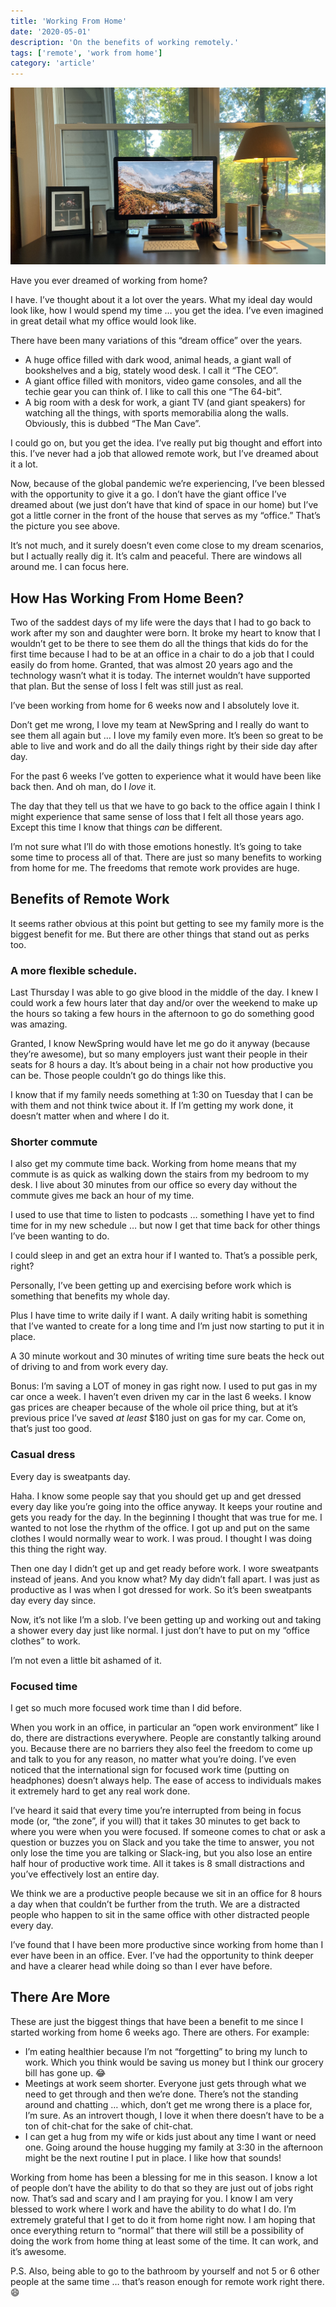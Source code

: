 ```yaml
---
title: 'Working From Home'
date: '2020-05-01'
description: 'On the benefits of working remotely.'
tags: ['remote', 'work from home']
category: 'article'
---
```


![My Desk](my_desk.jpg)

Have you ever dreamed of working from home?

I have. I’ve thought about it a lot over the years. What my ideal day would look like, how I would spend my time … you get the idea. I’ve even imagined in great detail what my office would look like.

There have been many variations of this “dream office” over the years.

- A huge office filled with dark wood, animal heads, a giant wall of bookshelves and a big, stately wood desk. I call it “The CEO”.
- A giant office filled with monitors, video game consoles, and all the techie gear you can think of. I like to call this one “The 64-bit”.
- A big room with a desk for work, a giant TV (and giant speakers) for watching all the things, with sports memorabilia along the walls. Obviously, this is dubbed “The Man Cave”.

I could go on, but you get the idea. I’ve really put big thought and effort into this. I’ve never had a job that allowed remote work, but I’ve dreamed about it a lot.

Now, because of the global pandemic we’re experiencing, I’ve been blessed with the opportunity to give it a go. I don’t have the giant office I’ve dreamed about (we just don’t have that kind of space in our home) but I’ve got a little corner in the front of the house that serves as my “office.” That’s the picture you see above.

It’s not much, and it surely doesn’t even come close to my dream scenarios, but I actually really dig it. It’s calm and peaceful. There are windows all around me. I can focus here.

## How Has Working From Home Been?

Two of the saddest days of my life were the days that I had to go back to work after my son and daughter were born. It broke my heart to know that I wouldn’t get to be there to see them do all the things that kids do for the first time because I had to be at an office in a chair to do a job that I could easily do from home. Granted, that was almost 20 years ago and the technology wasn’t what it is today. The internet wouldn’t have supported that plan. But the sense of loss I felt was still just as real.

I’ve been working from home for 6 weeks now and I absolutely love it.

Don’t get me wrong, I love my team at NewSpring and I really do want to see them all again but … I love my family even more. It’s been so great to be able to live and work and do all the daily things right by their side day after day.

For the past 6 weeks I’ve gotten to experience what it would have been like back then. And oh man, do I _love_ it.

The day that they tell us that we have to go back to the office again I think I might experience that same sense of loss that I felt all those years ago. Except this time I know that things _can_ be different.

I’m not sure what I’ll do with those emotions honestly. It’s going to take some time to process all of that. There are just so many benefits to working from home for me. The freedoms that remote work provides are huge.

## Benefits of Remote Work

It seems rather obvious at this point but getting to see my family more is the biggest benefit for me. But there are other things that stand out as perks too.

### A more flexible schedule.

Last Thursday I was able to go give blood in the middle of the day. I knew I could work a few hours later that day and/or over the weekend to make up the hours so taking a few hours in the afternoon to go do something good was amazing.

Granted, I know NewSpring would have let me go do it anyway (because they’re awesome), but so many employers just want their people in their seats for 8 hours a day. It’s about being in a chair not how productive you can be. Those people couldn’t go do things like this.

I know that if my family needs something at 1:30 on Tuesday that I can be with them and not think twice about it. If I’m getting my work done, it doesn’t matter when and where I do it.

### Shorter commute

I also get my commute time back. Working from home means that my commute is as quick as walking down the stairs from my bedroom to my desk. I live about 30 minutes from our office so every day without the commute gives me back an hour of my time.

I used to use that time to listen to podcasts … something I have yet to find time for in my new schedule … but now I get that time back for other things I’ve been wanting to do.

I could sleep in and get an extra hour if I wanted to. That’s a possible perk, right?

Personally, I’ve been getting up and exercising before work which is something that benefits my whole day.

Plus I have time to write daily if I want. A daily writing habit is something that I’ve wanted to create for a long time and I’m just now starting to put it in place.

A 30 minute workout and 30 minutes of writing time sure beats the heck out of driving to and from work every day.

Bonus: I’m saving a LOT of money in gas right now. I used to put gas in my car once a week. I haven’t even driven my car in the last 6 weeks. I know gas prices are cheaper because of the whole oil price thing, but at it’s previous price I’ve saved _at least_ \$180 just on gas for my car. Come on, that’s just too good.

### Casual dress

Every day is sweatpants day.

Haha. I know some people say that you should get up and get dressed every day like you’re going into the office anyway. It keeps your routine and gets you ready for the day. In the beginning I thought that was true for me. I wanted to not lose the rhythm of the office. I got up and put on the same clothes I would normally wear to work. I was proud. I thought I was doing this thing the right way.

Then one day I didn’t get up and get ready before work. I wore sweatpants instead of jeans. And you know what? My day didn’t fall apart. I was just as productive as I was when I got dressed for work. So it’s been sweatpants day every day since.

Now, it’s not like I’m a slob. I’ve been getting up and working out and taking a shower every day just like normal. I just don’t have to put on my “office clothes” to work.

I’m not even a little bit ashamed of it.

### Focused time

I get so much more focused work time than I did before.

When you work in an office, in particular an “open work environment” like I do, there are distractions everywhere. People are constantly talking around you. Because there are no barriers they also feel the freedom to come up and talk to you for any reason, no matter what you’re doing. I’ve even noticed that the international sign for focused work time (putting on headphones) doesn’t always help. The ease of access to individuals makes it extremely hard to get any real work done.

I’ve heard it said that every time you’re interrupted from being in focus mode (or, “the zone”, if you will) that it takes 30 minutes to get back to where you were when you were focused. If someone comes to chat or ask a question or buzzes you on Slack and you take the time to answer, you not only lose the time you are talking or Slack-ing, but you also lose an entire half hour of productive work time. All it takes is 8 small distractions and you’ve effectively lost an entire day.

We think we are a productive people because we sit in an office for 8 hours a day when that couldn’t be further from the truth. We are a distracted people who happen to sit in the same office with other distracted people every day.

I’ve found that I have been more productive since working from home than I ever have been in an office. Ever. I’ve had the opportunity to think deeper and have a clearer head while doing so than I ever have before.

## There Are More

These are just the biggest things that have been a benefit to me since I started working from home 6 weeks ago. There are others. For example:

- I’m eating healthier because I’m not “forgetting” to bring my lunch to work. Which you think would be saving us money but I think our grocery bill has gone up. 😂
- Meetings at work seem shorter. Everyone just gets through what we need to get through and then we’re done. There’s not the standing around and chatting … which, don’t get me wrong there is a place for, I’m sure. As an introvert though, I love it when there doesn’t have to be a ton of chit-chat for the sake of chit-chat.
- I can get a hug from my wife or kids just about any time I want or need one. Going around the house hugging my family at 3:30 in the afternoon might be the next routine I put in place. I like how that sounds!

Working from home has been a blessing for me in this season. I know a lot of people don’t have the ability to do that so they are just out of jobs right now. That’s sad and scary and I am praying for you. I know I am very blessed to work where I work and have the ability to do what I do. I’m extremely grateful that I get to do it from home right now. I am hoping that once everything return to “normal” that there will still be a possibility of doing the work from home thing at least some of the time. It can work, and it’s awesome.

P.S. Also, being able to go to the bathroom by yourself and not 5 or 6 other people at the same time … that’s reason enough for remote work right there. 😄
